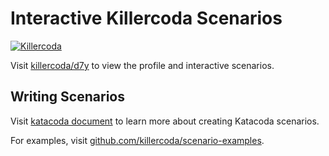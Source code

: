 # Interactive Killercoda Scenarios

[![Killercoda](http://shields.katacoda.com/katacoda/d7y/count.svg)](https://killercoda.com/d7y/)

Visit [killercoda/d7y](https://killercoda.com/d7y/) to view the profile and interactive scenarios.

## Writing Scenarios

Visit [katacoda document](https://killercoda.com/creators/) to learn more about creating Katacoda scenarios.

For examples, visit [github.com/killercoda/scenario-examples](https://github.com/killercoda/scenario-examples/).
